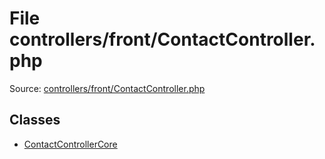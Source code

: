File controllers/front/ContactController.php
=========

Source: [controllers/front/ContactController.php](https://github.com/PrestaShop/PrestaShop/blob/1.6.0.13/controllers/front/ContactController.php)


Classes
-------

* [ContactControllerCore](class.ContactControllerCore.md)

